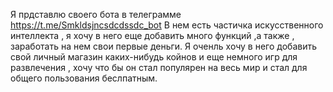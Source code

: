  Я прдставлю своего бота в телеграмме https://t.me/Smkldsjncsdcdssdc_bot
 В нем есть частичка искусственного интеллекта , я хочу в него еще добавить много функций ,а также , заработать на нем свои первые деньги. Я оченль хочу в него добавить свой личный магазин каких-нибудь койнов  и еще немного игр для развлечения , хочу что бы он стал популярен на весь мир и стал для общего пользования беслпатным.